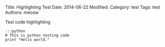 Title: Highlighting Test
Date: 2014-06-22
Modified: 
Category: test
Tags: test
Authors: meoow

Test code highlighting

	:::python
	# This is python testing code
	print "Hello world."